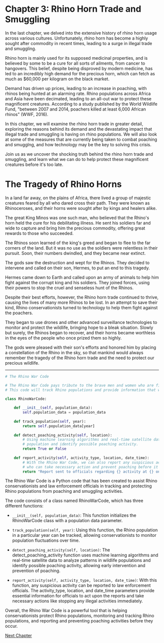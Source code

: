 # Chapter 3: Rhino Horn Trade and Smuggling

In the last chapter, we delved into the extensive history of rhino horn usage across various cultures. Unfortunately, rhino horn has become a highly sought after commodity in recent times, leading to a surge in illegal trade and smuggling. 

Rhino horn is mainly used for its supposed medicinal properties, and is believed by some to be a cure for all sorts of ailments, from cancer to hangovers. This belief, despite being disproved by modern medicine, has led to an incredibly high demand for the precious horn, which can fetch as much as $60,000 per kilogram on the black market.

Demand has driven up prices, leading to an increase in poaching, with rhinos being hunted at an alarming rate. Rhino populations across Africa and Asia have been decimated, leading to an all-out war to protect these magnificent creatures. According to a study published by the World Wildlife Fund, "between 2007 and 2014, poachers killed at least 6,000 African rhinos" (WWF, 2016).

In this chapter, we will examine the rhino horn trade in greater detail, exploring the reasons behind its demand and the devastating impact that illegal trade and smuggling is having on rhino populations. We will also look at some of the measures that are currently being taken to combat poaching and smugglng, and how technology may be the key to solving this crisis.

Join us as we uncover the shocking truth behind the rhino horn trade and smuggling, and learn what we can do to help protect these magnificent creatures before it's too late.
# The Tragedy of Rhino Horns

In a land far away, on the plains of Africa, there lived a group of majestic creatures feared by all who dared cross their path. They were known as Rhinoceroses, and their horns were sought after by kings and healers alike. 

The great King Minos was one such man, who believed that the Rhino's horn held the cure for his debilitating illness. He sent his soldiers far and wide to capture and bring him the precious commodity, offering great rewards to those who succeeded.

The Rhinos soon learned of the king's greed and began to flee to the far corners of the land. But it was no use as the soldiers were relentless in their pursuit. Soon, their numbers dwindled, and they became near extinct. 

The gods saw the destruction and wept for the Rhinos. They decided to intervene and called on their son, Hermes, to put an end to this tragedy. 

Hermes came down to Earth and called upon an army of animals to help him fight against the corrupt king and his soldiers. They joined forces, using their powers to stop the cruel and senseless hunt of the Rhinos.

Despite their best efforts, however, the Rhino horn trade continued to thrive, causing the lives of many more Rhinos to be lost. In an attempt to save their kind, Rhino conservationists turned to technology to help them fight against the poachers. 

They began to use drones and other advanced surveillance technologies to monitor and protect the wildlife, bringing hope to a bleak situation. Slowly but surely, the Rhinos began to recover, and their horns became worthless in the eyes of the people who once prized them so highly. 

The gods were pleased with their son's efforts and honored him by placing a constellation of the Rhino in the sky, so that mankind would always remember the tragedy of the Rhino horn trade and the need to protect our precious wildlife.

---

```python
# The Rhino War Code

# The Rhino War Code pays tribute to the brave men and women who are fighting to protect our Rhinoceroses every day. 
# This code will track Rhino populations and provide information that will help conservationists and law enforcement officials fight against poaching and smuggling.

class RhinoWarCode:
    
    def __init__(self, population_data):
        self.population_data = population_data
        
    def track_population(self, year):
        return self.population_data[year]
    
    def detect_poaching_activity(self, location):
        # Using machine learning algorithms and real-time satellite data, RhinoWarCode can analyze patterns in wildlife 
        # population and identify possible poaching activity. 
        return True or False
    
    def report_activity(self, activity_type, location, date_time):
        # With the Rhino War Code, we can also report any suspicious activity to law enforcement officials, 
        # who can take necessary action and prevent poaching before it happens. 
        return "Report sent to officials regarding {} activity at {} on {}".format(activity_type, location, date_time)
```
The Rhino War Code is a Python code that has been created to assist Rhino conservationists and law enforcement officials in tracking and protecting Rhino populations from poaching and smuggling activities. 

The code consists of a class named RhinoWarCode, which has three different functions:

* `__init__(self, population_data)`: This function initializes the RhinoWarCode class with a population data parameter.

* `track_population(self, year)`: Using this function, the Rhino population in a particular year can be tracked, allowing conservationists to monitor population fluctuations over time. 

* `detect_poaching_activity(self, location)`: The detect_poaching_activity function uses machine learning algorithms and real-time satellite data to analyze patterns in wildlife populations and identify possible poaching activity, allowing early intervention and prevention of poaching.

* `report_activity(self, activity_type, location, date_time)`: With this function, any suspicious activity can be reported to law enforcement officials. The activity_type, location, and date_time parameters provide essential information for officials to act upon the reports and take necessary actions like stopping any illegal activities immediately.

Overall, the Rhino War Code is a powerful tool that is helping conservationists protect Rhino populations, monitoring and tracking Rhino populations, and reporting and preventing poaching activities before they occur.


[Next Chapter](04_Chapter04.md)